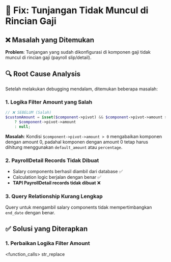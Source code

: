 # 🔧 Fix: Tunjangan Tidak Muncul di Rincian Gaji

## ❌ Masalah yang Ditemukan

**Problem**: Tunjangan yang sudah dikonfigurasi di komponen gaji tidak muncul di rincian gaji (payroll slip/detail).

## 🔍 Root Cause Analysis

Setelah melakukan debugging mendalam, ditemukan beberapa masalah:

### 1. **Logika Filter Amount yang Salah**
```php
// ❌ SEBELUM (Salah)
$customAmount = isset($component->pivot) && $component->pivot->amount > 0
    ? $component->pivot->amount
    : null;
```

**Masalah**: Kondisi `$component->pivot->amount > 0` mengabaikan komponen dengan amount 0, padahal komponen dengan amount 0 tetap harus dihitung menggunakan `default_amount` atau `percentage`.

### 2. **PayrollDetail Records Tidak Dibuat**
- Salary components berhasil diambil dari database ✅
- Calculation logic berjalan dengan benar ✅  
- **TAPI PayrollDetail records tidak dibuat** ❌

### 3. **Query Relationship Kurang Lengkap**
Query untuk mengambil salary components tidak mempertimbangkan `end_date` dengan benar.

## ✅ Solusi yang Diterapkan

### 1. **Perbaikan Logika Filter Amount**

<function_calls>
<invoke name="str-replace-editor">
<parameter name="command">str_replace
